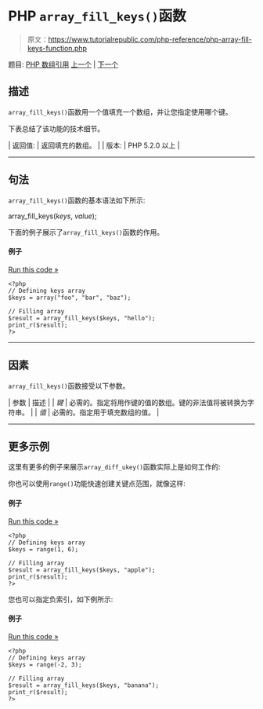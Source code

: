 # PHP `array_fill_keys()`函数

> 原文：<https://www.tutorialrepublic.com/php-reference/php-array-fill-keys-function.php>

题目: [PHP 数组引用](php-array-functions.php) [上一个](php-array-fill-function.php) | [下一个](php-array-filter-function.php)

## 描述

`array_fill_keys()`函数用一个值填充一个数组，并让您指定使用哪个键。

下表总结了该功能的技术细节。

| 返回值: | 返回填充的数组。 |
| 版本: | PHP 5.2.0 以上 |

* * *

## 句法

`array_fill_keys()`函数的基本语法如下所示:

array_fill_keys(*keys*, *value*);

下面的例子展示了`array_fill_keys()`函数的作用。

#### 例子

[Run this code »](../codelab.php?topic=php&file=fill-an-array-with-values-specifying-keys "Run this code to view the output")

```
<?php
// Defining keys array
$keys = array("foo", "bar", "baz");

// Filling array
$result = array_fill_keys($keys, "hello");
print_r($result);
?>
```

* * *

## 因素

`array_fill_keys()`函数接受以下参数。

| 参数 | 描述 |
| *键* | 必需的。指定将用作键的值的数组。键的非法值将被转换为字符串。 |
| *值* | 必需的。指定用于填充数组的值。 |

* * *

## 更多示例

这里有更多的例子来展示`array_diff_ukey()`函数实际上是如何工作的:

你也可以使用`range()`功能快速创建关键点范围，就像这样:

#### 例子

[Run this code »](../codelab.php?topic=php&file=create-a-range-of-keys "Run this code to view the output")

```
<?php
// Defining keys array
$keys = range(1, 6);

// Filling array
$result = array_fill_keys($keys, "apple");
print_r($result);
?>
```

您也可以指定负索引，如下例所示:

#### 例子

[Run this code »](../codelab.php?topic=php&file=create-a-negative-range-of-indices "Run this code to view the output")

```
<?php
// Defining keys array
$keys = range(-2, 3);

// Filling array
$result = array_fill_keys($keys, "banana");
print_r($result);
?>
```